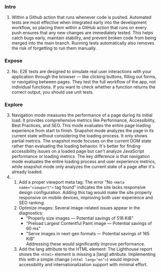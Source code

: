 ### Intro ###
1. Within a Github action that runs whenever code is pushed. Automated tests are most effective when integrated early into the development workflow, so placing them within a GitHub action that runs on every push ensures that any new changes are immediately tested. This helps catch bugs early, maintain stability, and prevent broken code from being merged into the main branch. Running tests automatically also removes the risk of forgetting to run them manually.

### Expose ###
2. No. E2E tests are designed to simulate real user interactions with your application through the browser — like clicking buttons, filling out forms, or navigating between pages. They test the full workflow of the app, not individual functions. If you want to check whether a function returns the correct output, you should use unit tests.

### Explore ###
3. Navigation mode measures the performance of a page during its initial load. It provides comprehensive metrics like Performance, Accessibility, Best Practices, and SEO. This mode evaluates the entire page loading experience from start to finish.
Snapshot mode analyzes the page in its current state without considering the loading process. It only shows partial metrics. The snapshot mode focuses on the current DOM state rather than evaluating the loading behavior. It's better for finding accessibility issues on a loaded page but can't analyze JavaScript performance or loading metrics.
The key difference is that navigation mode evaluates the entire loading process and user experience metrics, while snapshot mode only analyzes the current state of a page after it's already loaded.
4. .
   1. Add a proper viewport meta tag: The error "No `<meta name="viewport">` tag found" indicates the site lacks responsive design configuration. Adding this tag would make the site properly responsive on mobile devices, improving both user experience and SEO ranking.
   2. Optimize images: Several image-related issues appear in the diagnostics:
       - "Properly size images — Potential savings of 518 KiB"
       - "Preload Largest Contentful Paint image — Potential savings of 60 ms"
       - "Serve images in next-gen formats — Potential savings of 165 KiB" <br> 
    Addressing these would significantly improve performance.
   3. Add the lang attribute to the HTML element: The Lighthouse report shows the `<html>` element is missing a [lang] attribute. Implementing this with a simple change (`<html lang="en">`) would improve accessibility and internationalization support with minimal effort.
